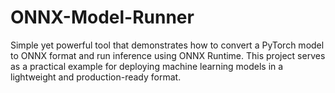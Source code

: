 # ONNX-Model-Runner
Simple yet powerful tool that demonstrates how to convert a PyTorch model to ONNX format and run inference using ONNX Runtime. This project serves as a practical example for deploying machine learning models in a lightweight and production-ready format.
